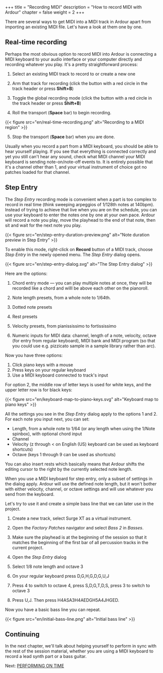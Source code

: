 +++
title = "Recording MIDI"
description = "How to record MIDI with Ardour"
chapter = false
weight = 2
+++

There are several ways to get MIDI into a MIDI track in Ardour apart from
importing an existing MIDI file. Let's have a look at them one by one.

## Real-time recording

Perhaps the most obvious option to record MIDI into Ardour is connecting a
MIDI keyboard to your audio interface or your computer directly and recording
whatever you play. It's a pretty straightforward process: 

1. Select an existing MIDI track to record to or create a new one

2. Arm that track for recording (click the button with a red circle in the track header or press **Shift+B**)

3. Toggle the global recording mode (click the button with a red circle in the track header or press **Shift+B**)

4. Roll the transport (**Space** bar) to begin recording.

{{< figure src="en/real-time-recording.png" alt="Recording to a MIDI region" >}}

5. Stop the transport (**Space** bar) when you are done.

Usually when you record a part from a MIDI keyboard, you should be able to
hear yourself playing. If you see that everything is connected correctly and
yet you still can't hear any sound, check what MIDI channel your MIDI keyboard
is sending note-on/note-off events to. It is entirely possible that it's a
channel other than 1, and your virtual instrument of choice got no patches
loaded for that channel.

<!-- ### Launching the recording from a MIDI keyboard

A lot of MIDI keyboards come with a set of transport buttons for rewinding,
fast-forwarding, playing, and recording. This is particularly convenient for
cases when you need to record multiple takes and you don't want to swithc
between computer keyboard and MIDI keyboard all the time.

Pushing a transport button sends a MIDI Control Change (CC) event, but a DAW
like Ardour needs to interpret that CC event. So Ardour comes with MIDI maps
where a CC event

By default Ardour is configured so that MIDI input will follow MIDI track selection. This means that when you have multiple MIDI tracks that all can produce sound when you press a key on your MIDI keyboard,
Setup MIDI devices in Preferences: set "follow track" globally and per-device. -->

## Step Entry

The _Step Entry_ recording mode is convenient when a part is too complex to
record in real time (think sweeping arpeggios of 1/128th notes at 140bpm).
Instead of trying to achieve that live when you are on the schedule, you can
use your keyboard to enter the notes one by one at your own pace. Ardour will
record a note you play, move the playhead to the end of that note, then sit
and wait for the next note you play.

{{< figure src="en/step-entry-duration-preview.png" alt="Note duration preview in Step Entry" >}}

To enable this mode, right-click on **Record** button of a MIDI track, choose
_Step Entry_ in the newly opened menu. The _Step Entry_ dialog opens.

{{< figure src="en/step-entry-dialog.svg" alt="The Step Entry dialog" >}}

Here are the options:

1. Chord entry mode — you can play multiple notes at once, they will be recorded like a chord and willl be above each other on the pianoroll.

2. Note length presets, from a whole note to 1/64th.

3. Dotted note presets

4. Rest presets

5. Velocity presets, from pianississimo to fortississimo

6. Numeric inputs for MIDI data: channel, length of a note, velocity, octave (for
entry from regular keyboard), MIDI bank and MIDI program (so that you could
use e.g. pizzicato sample in a sample library rather than arc).

Now you have three options:

1. Click piano keys with a mouse
2. Press keys on your regular keyboard
3. Use a MIDI keyboard connected to track's input

For option 2, the middle row of letter keys is used for white keys, and the upper letter row is for black keys:

{{< figure src="en/keyboard-map-to-piano-keys.svg" alt="Keyboard map to piano keys" >}}

All the settings you see in the _Step Entry_ dialog apply to the options 1 and
2. For each note you input next, you can set: 

- Length, from a whole note to 1/64 (or any length when using the 1/Note spinbox), with optional chord input
- Channel
- Velocity (z through < on English (US) keyboard can be used as keyboard shortcuts)
- Octave (keys 1 through 9 can be used as shortcuts)

You can also insert rests which basically means that Ardour shifts the editing
cursor to the right by the currently selected note length.

When you use a MIDI keyboard for step entry, only a subset of settings in the
dialog apply. Ardour will use the defined note length, but it won't bother
with either velocity, channel, or octave settings and will use whatever you
send from the keyboard.

Let's try to use it and create a simple bass line that we can later use in the
project.

1. Create a new track, select Surge XT as a virtual instrument.

3. Open the _Factory Patches_ navigator and select _Bass 2_ in _Basses_.

3. Make sure the playhead is at the beginning of the session so that it
matches the beginning of the first bar of all percussion tracks in the current
project.

4. Open the _Step Entry_ dialog

5. Select 1/8 note length and octave 3

5. On your regular keyboard press D,G,H,G,D,G,U,J

6. Press 4 to switch to octave 4, press S,D,G,T,D,S, press 3 to switch to octave 3

7. Press U,J. Then press H4ASA3H4AEDGH5A4JHGED.

Now you have a basic bass line you can repeat.

{{< figure src="en/initial-bass-line.png" alt="Initial bass line" >}}

<!-- ## TODO: Drawing sticks on the piano roll

If there is no existing region in your MIDI track, select the Draw mode,
left-click at the position where the region should start, drag to the point
where it should end, release the mouse button. Now you can draw and edit notes
inside the region. -->

Continuing
----------

In the next chapter, we'll talk about helping yourself to perform in sync with
the rest of the session material, whether you are using a MIDI keyboard to
record a lead synth part or a bass guitar.

Next: [PERFORMING ON TIME](../performing-on-time)
